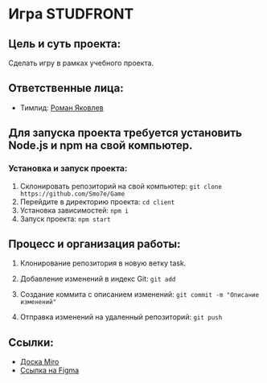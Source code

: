 # Игра STUDFRONT

## Цель и суть проекта:
Сделать игру в рамках учебного проекта.

## Ответственные лица:
- Тимлид: [Роман Яковлев](https://vk.com/romiliond)

## Для запуска проекта требуется установить Node.js и npm на свой компьютер.

### Установка и запуск проекта:
1. Склонировать репозиторий на свой компьютер: `git clone https://github.com/Smo7e/Game`
2. Перейдите в директорию проекта:
`cd client`
3. Установка зависимостей: `npm i`
4. Запуск проекта: `npm start`

## Процесс и организация работы:
1. Клонирование репозитория в новую ветку task.

2. Добавление изменений в индекс Git:
`git add`

3. Создание коммита с описанием изменений:
`git commit -m "Описание изменений"`

4. Отправка изменений на удаленный репозиторий:
`git push`

## Ссылки:
- [Доска Miro](https://miro.com/app/board/uXjVMmHqqm0=/?share_link_id=689648396336)
- [Ссылка на Figma](https://www.figma.com/file/hx7QonFGPrn7uBiRXIAucW/Регистрация?type=design&node-id=0:1&mode=design&t=Rcxepq0mFJF1Y4u3-1)
